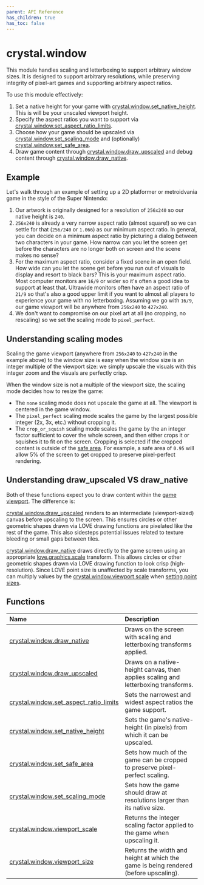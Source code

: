 ```yaml
---
parent: API Reference
has_children: true
has_toc: false
---
```


# crystal.window

This module handles scaling and letterboxing to support arbitrary window sizes. It is designed to support arbitrary resolutions, while preserving integrity of pixel-art games and supporting arbitrary aspect ratios.

To use this module effectively:

1. Set a native height for your game with [crystal.window.set_native_height](set_native_height). This is will be your unscaled viewport height.
2. Specify the aspect ratios you want to support via [crystal.window.set_aspect_ratio_limits](set_aspect_ratio_limits).
3. Choose how your game should be upscaled via [crystal.window.set_scaling_mode](set_scaling_mode) and (optionally) [crystal.window.set_safe_area](set_safe_area).
4. Draw game content through [crystal.window.draw_upscaled](draw_upscaled) and debug content through [crystal.window.draw_native](draw_native).

## Example

Let's walk through an example of setting up a 2D platformer or metroidvania game in the style of the Super Nintendo:

1. Our artwork is originally designed for a resolution of `256x240` so our native height is `240`.
2. `256x240` is already a very narrow aspect ratio (almost square!) so we can settle for that (`256/240` or `1.066`) as our minimum aspect ratio. In general, you can decide on a minimum aspect ratio by picturing a dialog between two characters in your game. How narrow can you let the screen get before the characters are no longer both on screen and the scene makes no sense?
3. For the maximum aspect ratio, consider a fixed scene in an open field. How wide can you let the scene get before you run out of visuals to display and resort to black bars? This is your maximum aspect ratio. Most computer monitors are `16/9` or wider so it's often a good idea to support at least that. Ultrawide monitors often have an aspect ratio of `21/9` so that's also a good upper limit if you want to almost all players to experience your game with no letterboxing. Assuming we go with `16/9`, our game viewport will be anywhere from `256x240` to `427x240`.
4. We don't want to compromise on our pixel art at all (no cropping, no rescaling) so we set the scaling mode to `pixel_perfect`.

## Understanding scaling modes

Scaling the game viewport (anywhere from `256x240` to `427x240` in the example above) to the window size is easy when the window size is an integer multiple of the viewport size: we simply upscale the visuals with this integer zoom and the visuals are perfectly crisp.

When the window size is not a multiple of the viewport size, the scaling mode decides how to resize the game:

- The `none` scaling mode does not upscale the game at all. The viewport is centered in the game window.
- The `pixel_perfect` scaling mode scales the game by the largest possible integer (2x, 3x, etc.) without cropping it.
- The `crop_or_squish` scaling mode scales the game by the an integer factor sufficient to cover the whole screen, and then either crops it or squishes it to fit on the screen. Cropping is selected if the cropped content is outside of the [safe area](set_safe_area). For example, a safe area of `0.95` will allow 5% of the screen to get cropped to preserve pixel-perfect rendering.

## Understanding draw_upscaled VS draw_native

Both of these functions expect you to draw content within the [game viewport](viewport_size). The difference is:

[crystal.window.draw_upscaled](draw_upscaled) renders to an intermediate (viewport-sized) canvas before upscaling to the screen. This ensures circles or other geometric shapes drawn via LOVE drawing functions are pixelated like the rest of the game. This also sidesteps potential issues related to texture bleeding or small gaps between tiles.

[crystal.window.draw_native](draw_native) draws directly to the game screen using an appropriate [love.graphics.scale](https://love2d.org/wiki/love.graphics.scale) transform. This allows circles or other geometric shapes drawn via LOVE drawing function to look crisp (high-resolution). Since LOVE point size is unaffected by scale transforms, you can multiply values by the [crystal.window.viewport scale](viewport_scale) when [setting point sizes](https://love2d.org/wiki/love.graphics.setPointSize).

## Functions

| Name                                                              | Description                                                                          |
| :---------------------------------------------------------------- | :----------------------------------------------------------------------------------- |
| [crystal.window.draw_native](draw_native)                         | Draws on the screen with scaling and letterboxing transforms applied.                |
| [crystal.window.draw_upscaled](draw_upscaled)                     | Draws on a native-height canvas, then applies scaling and letterboxing transforms.   |
| [crystal.window.set_aspect_ratio_limits](set_aspect_ratio_limits) | Sets the narrowest and widest aspect ratios the game support.                        |
| [crystal.window.set_native_height](set_native_height)             | Sets the game's native-height (in pixels) from which it can be upscaled.             |
| [crystal.window.set_safe_area](set_safe_area)                     | Sets how much of the game can be cropped to preserve pixel-perfect scaling.          |
| [crystal.window.set_scaling_mode](set_scaling_mode)               | Sets how the game should draw at resolutions larger than its native size.            |
| [crystal.window.viewport_scale](viewport_scale)                   | Returns the integer scaling factor applied to the game when upscaling it.            |
| [crystal.window.viewport_size](viewport_size)                     | Returns the width and height at which the game is being rendered (before upscaling). |
